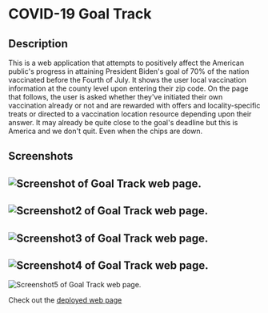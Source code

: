# COVID-19 Goal Track

## Description
This is a web application that attempts to positively affect the American public's progress in attaining President Biden's goal of 70% of the nation vaccinated before the Fourth of July. It shows the user local vaccination information at the county level upon entering their zip code. On the page that follows, the user is asked whether they've initiated their own vaccination already or not and are rewarded with offers and locality-specific treats or directed to a vaccination location resource depending upon their answer. It may already be quite close to the goal's deadline but this is America and we don't quit. Even when the chips are down.

## Screenshots
![Screenshot of Goal Track web page.](./assets/images/screenshot.jpg)
---
![Screenshot2 of Goal Track web page.](./assets/images/screenshot2.jpg)
---
![Screenshot3 of Goal Track web page.](./assets/images/screenshot3.jpg)
---
![Screenshot4 of Goal Track web page.](./assets/images/screenshot4.jpg)
---
![Screenshot5 of Goal Track web page.](./assets/images/screenshot5.jpg)

Check out the [deployed web page](https://JChosay.github.io/group-pj1-covid-goal-track/)

